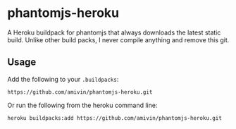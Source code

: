 # phantomjs-heroku

A Heroku buildpack for phantomjs that always downloads the latest static build.
Unlike other build packs, I never compile anything and remove this git.

## Usage

Add the following to your `.buildpacks`:

```
https://github.com/amivin/phantomjs-heroku.git
```

Or run the following from the heroku command line:

```
heroku buildpacks:add https://github.com/amivin/phantomjs-heroku.git
```
